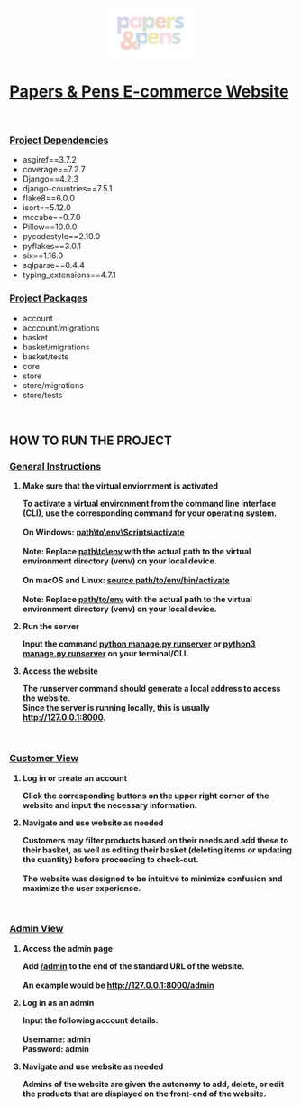 <div align="center">
<img src="media/images/logo_cropped_nobg.png" alt="papers & pens" width="150" height="90" center>
</div>

  <h1><b><u>Papers & Pens E-commerce Website</h1></b></u>

<br>


<h3><b><u>Project Dependencies</b></u></h3>
<ul>
    <li>asgiref==3.7.2</li>
    <li>coverage==7.2.7</li>
    <li>Django==4.2.3</li>
    <li>django-countries==7.5.1</li>
    <li>flake8==6.0.0</li>
    <li>isort==5.12.0</li>
    <li>mccabe==0.7.0</li>
    <li>Pillow==10.0.0</li>
    <li>pycodestyle==2.10.0</li>
    <li>pyflakes==3.0.1</li>
    <li>six==1.16.0</li>
    <li>sqlparse==0.4.4</li>
    <li>typing_extensions==4.7.1</li>
</ul>


<h3><b><u>Project Packages</b></u></h3>
<ul>
    <li>account</li>
    <li>acccount/migrations</li>
    <li>basket</li>
    <li>basket/migrations</li>
    <li>basket/tests</li>
    <li>core</li>
    <li>store</li>
    <li>store/migrations</li>
    <li>store/tests</li>
</ul>

<br>

<h2><b> HOW TO RUN THE PROJECT </h2></b>

<h3><b><u>General Instructions</b></u></h3>

<ol>
    <li style="font-weight: bold;">
        <b>Make sure that the virtual enviornment is activated</b>
        <p>
            To activate a virtual environment from the command line interface (CLI), use the corresponding command for your operating system.
            <br><br>
            <b>On Windows:</b> <u>path\to\env\Scripts\activate</u>
            <br><br>
            Note: Replace <u>path\to\env</u> with the actual path to the virtual environment directory (venv) on your local device.
            <br><br>
            <b>On macOS and Linux:</b> <u>source path/to/env/bin/activate</u>
            <br><br>
            Note: Replace <u>path/to/env</u> with the actual path to the virtual environment directory (venv) on your local device.
        </p>
    </li>
    <li style="font-weight: bold;">
        <b>Run the server</b>
        <p>
            Input the command <u>python manage.py runserver</u> or <u>python3 manage.py runserver</u> on your terminal/CLI.
        </p>
    </li>
    <li style="font-weight: bold;">
        <b>Access the website</b>
        <p>
            The runserver command should generate a local address to access the website. <br>
            Since the server is running locally, this is usually <u>http://127.0.0.1:8000</u>. 
        </p>
    </li>
</ol>

<br>

<h3><b><u>Customer View</b></u></h3>

<ol>
    <li style="font-weight: bold;">
        <b>Log in or create an account</b>
        <p>
            Click the corresponding buttons on the upper right corner of the website and input the necessary information.
        </p>
    </li>
    <li style="font-weight: bold;">
        <b>Navigate and use website as needed</b>
        <p>
            Customers may filter products based on their needs and add these to their basket, as well as editing their basket (deleting items or updating the quantity) before proceeding to check-out. <br><br>
            The website was designed to be intuitive to minimize confusion and maximize the user experience.
        </p>
    </li>
</ol>


<br>

<h3><b><u>Admin View</b></u></h3>

<ol>
    <li style="font-weight: bold;">
        <b>Access the admin page</b>
        <p>
            Add <u>/admin</u> to the end of the standard URL of the website.
            <br><br>
            An example would be <u>http://127.0.0.1:8000/admin</u>
        </p>
    </li>
    <li style="font-weight: bold;">
        <b>Log in as an admin</b>
        <p>
            Input the following account details: <br><br>
            <b>Username:</b> admin<br>
            <b>Password:</b> admin
        </p>
    </li>
    <li style="font-weight: bold;">
        <b>Navigate and use website as needed</b>
        <p>
           Admins of the website are given the autonomy to add, delete, or edit the products that are displayed on the front-end of the website.
        </p>
    </li>
</ol>